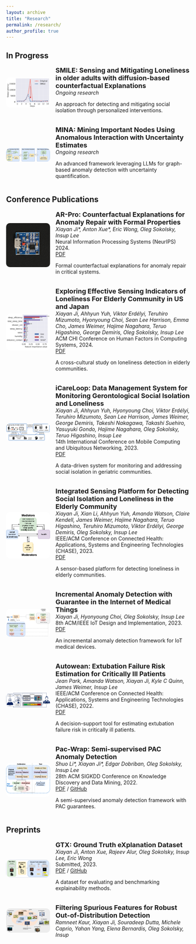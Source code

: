 ```yaml
---
layout: archive
title: "Research"
permalink: /research/
author_profile: true
---
```


## In Progress

<div style="display: flex; align-items: center; margin-bottom: 20px;">
<img src="/files/images/smile.png" alt="SMILE Project" style="width: 120px; margin-right: 15px; border-radius: 10px;">
<div>
<strong style="font-size: 18px;">SMILE: Sensing and Mitigating Loneliness in older adults with diffusion-based counterfactual Explanations</strong><br>
<i>Ongoing research</i><br>
<p>An approach for detecting and mitigating social isolation through personalized interventions.</p>
</div>
</div>

<div style="display: flex; align-items: center; margin-bottom: 20px;">
<img src="/files/images/mina.png" alt="MINA Project" style="width: 120px; margin-right: 15px; border-radius: 10px;">
<div>
<strong style="font-size: 18px;">MINA: Mining Important Nodes Using Anomalous Interaction with Uncertainty Estimates</strong><br>
<i>Ongoing research</i><br>
<p>An advanced framework leveraging LLMs for graph-based anomaly detection with uncertainty quantification.</p>
</div>
</div>

## Conference Publications

<div style="display: flex; align-items: center; margin-bottom: 20px;">
<img src="/files/images/pcb4.gif" alt="AR-Pro Paper" style="width: 120px; margin-right: 15px; border-radius: 10px;">
<div>
<strong style="font-size: 18px;">AR-Pro: Counterfactual Explanations for Anomaly Repair with Formal Properties</strong><br>
<i>Xiayan Ji*, Anton Xue*, Eric Wong, Oleg Sokolsky, Insup Lee</i><br>
Neural Information Processing Systems (NeurIPS) 2024.<br>
<a href="/files/papers/arpro.pdf">PDF</a>
<p>Formal counterfactual explanations for anomaly repair in critical systems.</p>
</div>
</div>

<div style="display: flex; align-items: center; margin-bottom: 20px;">
<img src="/files/images/loneliness-indicators.png" alt="Loneliness Indicators Paper" style="width: 120px; margin-right: 15px; border-radius: 10px;">
<div>
<strong style="font-size: 18px;">Exploring Effective Sensing Indicators of Loneliness For Elderly Community in US and Japan</strong><br>
<i>Xiayan Ji, Ahhyun Yuh, Viktor Erdélyi, Teruhiro Mizumoto, Hyonyoung Choi, Sean Lee Harrison, Emma Cho, James Weimer, Hajime Nagahara, Teruo Higashino, George Demiris, Oleg Sokolsky, Insup Lee</i><br>
ACM CHI Conference on Human Factors in Computing Systems, 2024.<br>
<a href="/files/papers/chiea.pdf">PDF</a>
<p>A cross-cultural study on loneliness detection in elderly communities.</p>
</div>
</div>

<div style="display: flex; align-items: center; margin-bottom: 20px;">
<img src="/files/images/icareloop.png" alt="iCareLoop Paper" style="width: 120px; margin-right: 15px; border-radius: 10px;">
<div>
<strong style="font-size: 18px;">iCareLoop: Data Management System for Monitoring Gerontological Social Isolation and Loneliness</strong><br>
<i>Xiayan Ji, Ahhyun Yuh, Hyonyoung Choi, Viktor Erdélyi, Teruhiro Mizumoto, Sean Lee Harrison, James Weimer, George Demiris, Takeshi Nakagawa, Takashi Suehiro, Yasuyuki Gondo, Hajime Nagahara, Oleg Sokolsky, Teruo Higashino, Insup Lee</i><br>
14th International Conference on Mobile Computing and Ubiquitous Networking, 2023.<br>
<a href="/files/papers/icmu.pdf">PDF</a>
<p>A data-driven system for monitoring and addressing social isolation in geriatric communities.</p>
</div>
</div>

<div style="display: flex; align-items: center; margin-bottom: 20px;">
<img src="/files/images/social-isolation.png" alt="Integrated Sensing Paper" style="width: 120px; margin-right: 15px; border-radius: 10px;">
<div>
<strong style="font-size: 18px;">Integrated Sensing Platform for Detecting Social Isolation and Loneliness in the Elderly Community</strong><br>
<i>Xiayan Ji, Xian Li, Ahhyun Yuh, Amanda Watson, Claire Kendell, James Weimer, Hajime Nagahara, Teruo Higashino, Teruhiro Mizumoto, Viktor Erdélyi, George Demiris, Oleg Sokolsky, Insup Lee</i><br>
IEEE/ACM Conference on Connected Health: Applications, Systems and Engineering Technologies (CHASE), 2023.<br>
<a href="https://ieeexplore.ieee.org/stamp/stamp.jsp?arnumber=10183751">PDF</a>
<p>A sensor-based platform for detecting loneliness in elderly communities.</p>
</div>
</div>

<div style="display: flex; align-items: center; margin-bottom: 20px;">
<img src="/files/images/incremental-anomaly.png" alt="Incremental Anomaly Paper" style="width: 120px; margin-right: 15px; border-radius: 10px;">
<div>
<strong style="font-size: 18px;">Incremental Anomaly Detection with Guarantee in the Internet of Medical Things</strong><br>
<i>Xiayan Ji, Hyonyoung Choi, Oleg Sokolsky, Insup Lee</i><br>
8th ACM/IEEE IoT Design and Implementation, 2023.<br>
<a href="https://dl.acm.org/doi/pdf/10.1145/3576842.3582374">PDF</a>
<p>An incremental anomaly detection framework for IoT medical devices.</p>
</div>
</div>

<div style="display: flex; align-items: center; margin-bottom: 20px;">
<img src="/files/images/autowean.pdf" alt="Autowean Paper" style="width: 120px; margin-right: 15px; border-radius: 10px;">
<div>
<strong style="font-size: 18px;">Autowean: Extubation Failure Risk Estimation for Critically Ill Patients</strong><br>
<i>Jean Park, Amanda Watson, Xiayan Ji, Kyle C Quinn, James Weimer, Insup Lee</i><br>
IEEE/ACM Conference on Connected Health: Applications, Systems and Engineering Technologies (CHASE), 2022.<br>
<a href="https://ieeexplore.ieee.org/stamp/stamp.jsp?arnumber=9983630">PDF</a>
<p>A decision-support tool for estimating extubation failure risk in critically ill patients.</p>
</div>
</div>

<div style="display: flex; align-items: center; margin-bottom: 20px;">
<img src="/files/images/pac-wrap.png" alt="PAC-Wrap Paper" style="width: 120px; margin-right: 15px; border-radius: 10px;">
<div>
<strong style="font-size: 18px;">Pac-Wrap: Semi-supervised PAC Anomaly Detection</strong><br>
<i>Shuo Li*, Xiayan Ji*, Edgar Dobriban, Oleg Sokolsky, Insup Lee</i><br>
28th ACM SIGKDD Conference on Knowledge Discovery and Data Mining, 2022.<br>
<a href="https://dl.acm.org/doi/pdf/10.1145/3534678.3539408">PDF</a> / <a href="https://github.com/xjiae/PAC-Wrap">GitHub</a>
<p>A semi-supervised anomaly detection framework with PAC guarantees.</p>
</div>
</div>

## Preprints

<div style="display: flex; align-items: center; margin-bottom: 20px;">
<img src="/files/images/gtx.png" alt="GTX Paper" style="width: 120px; margin-right: 15px; border-radius: 10px;">
<div>
<strong style="font-size: 18px;">GTX: Ground Truth eXplanation Dataset</strong><br>
<i>Xiayan Ji, Anton Xue, Rajeev Alur, Oleg Sokolsky, Insup Lee, Eric Wong</i><br>
Submitted, 2023.<br>
<a href="/files/papers/gtx.pdf">PDF</a> / <a href="https://github.com/xjiae/HDDDS">GitHub</a>
<p>A dataset for evaluating and benchmarking explainability methods.</p>
</div>
</div>

<div style="display: flex; align-items: center; margin-bottom: 20px;">
<img src="/files/images/ood-detection.png" alt="OOD Detection Paper" style="width: 120px; margin-right: 15px; border-radius: 10px;">
<div>
<strong style="font-size: 18px;">Filtering Spurious Features for Robust Out-of-Distribution Detection</strong><br>
<i>Ramneet Kaur, Xiayan Ji, Souradeep Dutta, Michele Caprio, Yahan Yang, Elena Bernardis, Oleg Sokolsky, Insup
